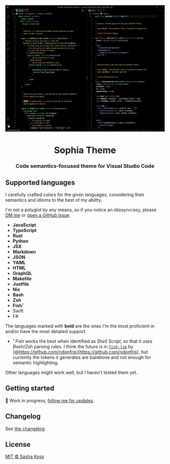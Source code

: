 <div align="center">
  <img alt="Superstate logo" height="400" src="./preview.png" />

  <h1>Sophia Theme</h1>

  <h3>Code semantics-focused theme for Visual Studio Code</h3>
</div>

## Supported languages

I carefully crafted colors for the given languages, considering their semantics and idioms to the best of my ability.

I'm not a polyglot by any means, so if you notice an idiosyncrasy, please [DM me](https://twitter.com/kossnocorp) or [open a GitHub issue](https://github.com/kossnocorp/sophia/issues/new).

- **JavaScript**
- **TypeScript**
- **Rust**
- **Python**
- **JSX**
- **Markdown**
- **JSON**
- **YAML**
- **HTML**
- **GraphQL**
- **Makefile**
- **Justfile**
- **Nix**
- **Bash**
- **Zsh**
- **Fish**¹
- Swift
- F#

The languages marked with **bold** are the ones I'm the most proficient in and/or have the most detailed support.

- ¹ Fish works the best when identified as _Shell Script_, so that it uses _Bash_/_Zsh_ parsing rules. I think the future is in [`fish-lsp`](https://github.com/ndonfris/fish-lsp) by [@https://github.com/ndonfris](https://github.com/ndonfris), but currently the tokens it generates are barebone and not enough for semantic highlighting.

Other languages might work well, but I haven't tested them yet.

## Getting started

🚧 Work in progress, [follow me for updates](https://twitter.com/kossnocorp).

## Changelog

See [the changelog](./CHANGELOG.md).

## License

[MIT © Sasha Koss](https://kossnocorp.mit-license.org/)
